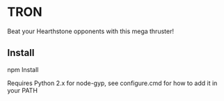 # TRON
Beat your Hearthstone opponents with this mega thruster!

## Install
npm Install

Requires Python 2.x for node-gyp, see configure.cmd for how to add it in your PATH